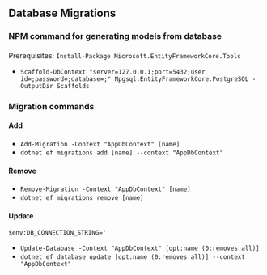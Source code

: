 ﻿## Database Migrations

### NPM command for generating models from database

####
Prerequisites: `Install-Package Microsoft.EntityFrameworkCore.Tools`

* `Scaffold-DbContext "server=127.0.0.1;port=5432;user id=;password=;database=;" Npgsql.EntityFrameworkCore.PostgreSQL -OutputDir Scaffolds`

### Migration commands

#### Add

* `Add-Migration -Context "AppDbContext" [name]`
* `dotnet ef migrations add [name] --context "AppDbContext"`

#### Remove

* `Remove-Migration -Context "AppDbContext" [name]`
* `dotnet ef migrations remove [name]`

#### Update

`$env:DB_CONNECTION_STRING=''`

* `Update-Database -Context "AppDbContext" [opt:name (0:removes all)]`    
* `dotnet ef database update [opt:name (0:removes all)] --context "AppDbContext"`
